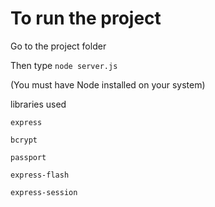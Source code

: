 # To run the project

Go to the project folder

Then type  `node server.js`

(You must have Node installed on your system)

libraries used

`express`

`bcrypt`

`passport`

`express-flash`

`express-session`



